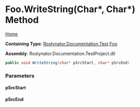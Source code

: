 # Foo\.WriteString\(Char\*, Char\*\) Method <a name="_Top"></a>

[Home](../../../../../README.md)

**Containing Type**: [Roslynator.Documentation.Test](../../README.md#_Top)\.[Foo](../README.md#_Top)

**Assembly**: Roslynator\.Documentation\.TestProject\.dll

```csharp
public void WriteString(char* pSrcStart, char* pSrcEnd)
```

### Parameters

#### pSrcStart

#### pSrcEnd

